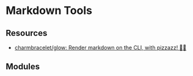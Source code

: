 # Markdown Tools

Resources
---

- [charmbracelet/glow: Render markdown on the CLI, with pizzazz! 💅🏻][1]

<!-- Links -->
[1]: https://github.com/charmbracelet/glow

<!-- Links end -->


Modules
---

